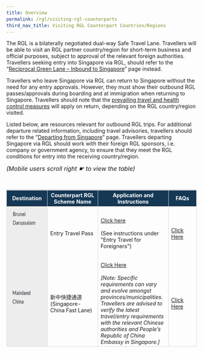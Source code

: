 ```yaml
---
title: Overview
permalink: /rgl/visiting-rgl-counterparts
third_nav_title: Visiting RGL Counterpart Countries/Regions
---
```

The RGL is a bilaterally negotiated dual-way Safe Travel Lane. Travellers will be able to visit an RGL partner country/region for short-term business and official purposes, subject to approval of the relevant foreign authorities. Travellers seeking entry into Singapore via RGL, should refer to the “<a href="/rgl/overview">Reciprocal Green Lane – Inbound to Singapore</a>”  page instead.

Travellers who leave Singapore via RGL can return to Singapore without the need for any entry approvals. However, they must show their outbound RGL passes/approvals during boarding and at immigration when returning to Singapore. Travellers should note that the <a href="/shn-and-swab-summary">prevailing travel and health control measures</a> will apply on return, depending on the RGL country/region visited.

Listed below, are resources relevant for outbound RGL trips. For additional departure related information, including travel advisories, travellers should refer to the “<a href="/departing/overview">Departing from Singapore</a>” page. Travellers departing Singapore via RGL should work with their foreign RGL sponsors, i.e. company or government agency, to ensure that they meet the RGL conditions for entry into the receiving country/region.

<i style="font-size:16px;">(Mobile users scroll right ☛ to view the table)</i>
<table>
<thead>
  <tr>
    <th style="border-top:3px solid #D8D8D8; border-left:1px solid #D8D8D8; border-right:1px solid #D8D8D8; color:white; background-color:#153855; width:150px;"><b>Destination</b></th>
    <th style="border-top:3px solid #D8D8D8; border-left:1px solid #D8D8D8; border-right:1px solid #D8D8D8; color:white; background-color:#153855; width:250px"><b>Counterpart RGL Scheme Name</b></th>
    <th style="border-top:3px solid #D8D8D8; border-left:1px solid #D8D8D8; border-right:1px solid #D8D8D8; color:white; background-color:#153855; width:200px;"><b>Application and Instructions</b></th>
     <th style="border-top:3px solid #D8D8D8; border-left:1px solid #D8D8D8; border-right:1px solid #D8D8D8; color:white; background-color:#153855;width:150px;"><b>FAQs</b></th>
  </tr>
</thead>
<tbody>
	<tr>
    <td style="border-left:1px solid #D8D8D8; border-right:1px solid #D8D8D8; background-color:#EDEDED"><img src="/images/BD.png" width="124" height="123"></td>
      <td style="text-align:left;border-right:1px solid #D8D8D8;padding-top:15px;">Entry Travel Pass</td>
      <td style="text-align:left;border-right:1px solid #D8D8D8;padding-top:15px;"><a href="http://www.pmo.gov.bn/travelportal/Home.aspx" target="_blank">Click here</a><br><br>(See instructions under "Entry Travel for Foreigners")</td>
      <td style="text-align:left;border-right:1px solid #D8D8D8;padding-top:15px;"><a href="/rgl/outbound/faq#faq-outbound-brunei" target="_blank">Click Here</a></td>
  </tr>
  <tr>
    <td style="border-left:1px solid #D8D8D8; border-right:1px solid #D8D8D8; border-bottom:1px solid #D8D8D8; background-color:#EDEDED;"><img src="/images/MC.png" width="124" height="70"></td>
      <td style="text-align:left;border-right:1px solid #D8D8D8; border-bottom:1px solid #D8D8D8;padding-top:15px;">新中快捷通道 (Singapore-China Fast Lane)</td>
      <td style="text-align:left;border-right:1px solid #D8D8D8; border-bottom:1px solid #D8D8D8;padding-top:15px;"><a href="http://www.chinaembassy.org.sg/eng/lsfw/" target="_blank">Click Here</a><br><br><i>[Note: Specific requirements can vary and evolve amongst provinces/municipalities. Travellers are advised to verify the latest travel/entry requirements with the relevant Chinese authorities and People’s Republic of China Embassy in Singapore.]</i></td>
      <td style="text-align:left;border-right:1px solid #D8D8D8;border-bottom:1px solid #D8D8D8;padding-top:15px;"><a href="/rgl/outbound/faq#faq-outbound-china" target="_blank">Click Here</a></td>
  </tr>
  </tbody>
  </table>